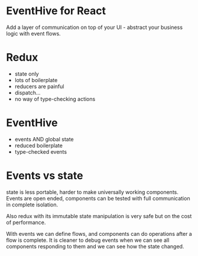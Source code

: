 # EventHive for React
Add a layer of communication on top of your UI - abstract your business logic with event flows.

# Redux
  - state only
  - lots of boilerplate
  - reducers are painful
  - dispatch...
  - no way of type-checking actions

# EventHive
  - events AND global state
  - reduced boilerplate
  - type-checked events


# Events vs state

state is less portable, harder to make universally working components. Events are open ended, components can be tested with full communication in complete isolation.

Also redux with its immutable state manipulation is very safe but on the cost of performance.

With events we can define flows, and components can do operations after a flow is complete. It is cleaner to debug events when we can see all components responding to them and we can see how the state changed.
